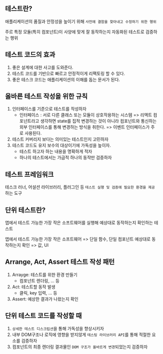 ## 테스트란?

애플리케이션의 품질과 안정성을 높이기 위해 `사전에 결함을 찾아내고 수정하기 위한 행위`

주르 특정 모듈(특히 컴포넌트)이 사양에 맞게 잘 동작하는지 자동화된 테스트로 검증하는 행위

## 테스트 코드의 효과

1. 좋은 설계에 대한 사고를 도와준다.
2. 테스트 코드를 기반으로 빠르고 안정적이게 리팩토링 할 수 있다.
3. 좋은 테스크 코드는 애플리케이션의 이해를 돕는 문서가 된다.

## 올바른 테스트 작성을 위한 규칙

1. 인터페이스를 기준으로 테스트를 작성하자
   - 인터페이스 : 서로 다른 클래스 또는 모듈이 상호작용하는 시스템
     => 리액트 컴포넌트라고 생각하면 state를 집적 변경하는 것이 아니라 컴포넌트와 통신하는 외부 인터페이스를 통해 변경하는 방식을 취한다.
     => 이벤트 인터페이스가 주로 사용된다.
2. 테스트 커버리지 보다는 의미있는 테스트인지 고민하자
3. 테스트 코드도 유지 보수의 대상이기에 가독성을 높이자.
   - 테스트 하고자 하는 내용을 명확하게 적자
   - 하나의 테스트에서는 가급적 하나의 동작만 검증하자

## 테스트 프레임워크

테스크 러너, 어설션 라이브러리, 플러그인 등 `테스트 실행 및 검증에 필요한 환경을 제공`하는 도구

## 단위 테스트란?

앱에서 테스트 가능한 가장 작은 소프트웨어를 실행해 예상대로 동작하는지 확인하는 테스트

앱에서 테스트 가능한 가장 작은 소프트웨어 => 단일 함수, 단일 컴포넌트
예상대로 동작하는지 확인 => 값, UI

## Arrange, Act, Assert 테스트 작성 패턴

1. Arrayge: 테스트를 위한 환경 만들기
   - 컴포넌트 렌더링, ... 등
2. Act: 테스트할 동작 발생
   - 클릭, key 입력, ... 등
3. Assert: 예상한 결과가 나왔는지 확인

## 단위 테스트 코드를 작성할 때

1. `상세한 테스트 디스크립션`을 통해 가독성을 향상시키자
2. 내부 DOM구조나 로직에 영향을 받지않게 `테스팅 라이브러리 API`를 통해 적절한 요소를 검증하자
3. 컴포넌트의 최종 렌더링 결과물인 `DOM 구조가 올바르게 변경`되었는지 검증하자
